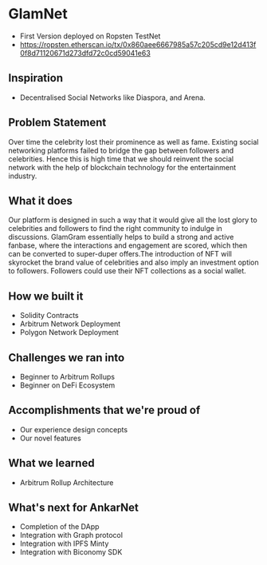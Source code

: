 # GlamNet

- First Version deployed on Ropsten TestNet
- https://ropsten.etherscan.io/tx/0x860aee6667985a57c205cd9e12d413f0f8d71120671d273dfd72c0cd59041e63

## Inspiration
- Decentralised Social Networks like Diaspora, and Arena.

## Problem Statement
Over time the celebrity lost their prominence as well as fame. Existing social networking platforms failed to bridge the gap between followers and celebrities. Hence this is high time that we should reinvent the social network with the help of blockchain technology for the entertainment industry.

## What it does
Our platform is designed in such a way that it would give all the lost glory to celebrities and followers to find the right community to indulge in discussions. GlamGram essentially helps to build a strong and active fanbase, where the interactions and engagement are scored, which then can be converted to super-duper offers.The introduction of NFT will skyrocket the brand value of celebrities and also imply an investment option to followers. Followers could use their NFT collections as a social wallet.

## How we built it
- Solidity Contracts
- Arbitrum Network Deployment
- Polygon Network Deployment

## Challenges we ran into
- Beginner to Arbitrum Rollups
- Beginner on DeFi Ecosystem

## Accomplishments that we're proud of
- Our experience design concepts
- Our novel features

## What we learned
- Arbitrum Rollup Architecture

## What's next for AnkarNet
- Completion of the DApp
- Integration with Graph protocol
- Integration with IPFS Minty
- Integration with Biconomy SDK
